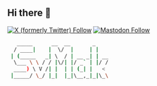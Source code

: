 ## Hi there 👋

<!--
**SvMak/SvMak** is a ✨ _special_ ✨ repository because its `README.md` (this file) appears on your GitHub profile.

Here are some ideas to get you started:

- 🔭 I’m currently working on ...
- 🌱 I’m currently learning ...
- 👯 I’m looking to collaborate on ...
- 🤔 I’m looking for help with ...
- 💬 Ask me about ...
- 📫 How to reach me: ...
- 😄 Pronouns: ...
- ⚡ Fun fact: ...
-->

[![X (formerly Twitter) Follow](https://img.shields.io/twitter/follow/SviatMak)](https://x.com/SviatMak)
[![Mastodon Follow](https://img.shields.io/mastodon/follow/112362229092562992)](https://mastodon.social/@SviatMak)

```bash
   _____      __  __       _    
  / ____|    |  \/  |     | |   
 | (_____   _| \  / | __ _| | __
  \___ \ \ / / |\/| |/ _` | |/ /
  ____) \ V /| |  | | (_| |   < 
 |_____/ \_/ |_|  |_|\__,_|_|\_\
```
